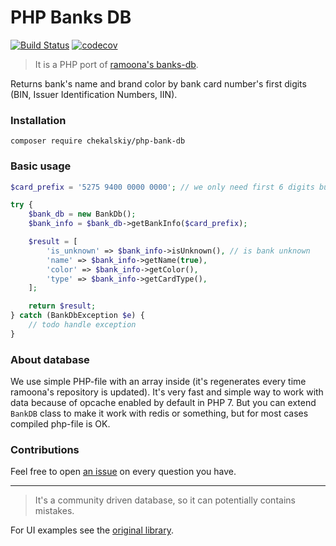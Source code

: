 # PHP Banks DB

[![Build Status](https://travis-ci.com/chekalskiy/php-bank-db.svg?branch=master)](https://travis-ci.com/chekalskiy/php-bank-db) [![codecov](https://codecov.io/gh/chekalskiy/php-bank-db/branch/master/graph/badge.svg)](https://codecov.io/gh/chekalskiy/php-bank-db)

> It is a PHP port of [ramoona's banks-db](https://github.com/ramoona/banks-db).

Returns bank's name and brand color by bank card number's first digits (BIN, Issuer Identification Numbers, IIN).

### Installation

```
composer require chekalskiy/php-bank-db
```

### Basic usage

```php
$card_prefix = '5275 9400 0000 0000'; // we only need first 6 digits but it could be the whole card number

try {
    $bank_db = new BankDb();
    $bank_info = $bank_db->getBankInfo($card_prefix);

    $result = [
        'is_unknown' => $bank_info->isUnknown(), // is bank unknown
        'name' => $bank_info->getName(true),
        'color' => $bank_info->getColor(),
        'type' => $bank_info->getCardType(),
    ];

    return $result;
} catch (BankDbException $e) {
    // todo handle exception
}
```

### About database

We use simple PHP-file with an array inside (it's regenerates every time ramoona's repository is updated). It's very fast and simple way to work with data because of opcache enabled by default in PHP 7. But you can extend `BankDB` class to make it work with redis or something, but for most cases compiled php-file is OK.

### Contributions

Feel free to open [an issue](https://github.com/chekalskiy/php-bank-db/issues) on every question you have.

---

> It's a community driven database, so it can potentially contains mistakes.

For UI examples see the [original library](https://github.com/ramoona/banks-db).
